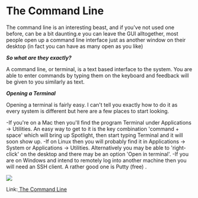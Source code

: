 # The Command Line
The command line is an interesting beast, and if you've not used one before, can be a bit daunting.e 
you can leave the GUI alltogether, most people open up a command line interface just as another window 
on their desktop (in fact you can have as many open as you like)


***So what are they exactly?***

A command line, or terminal, is a text based interface to the system. 
You are able to enter commands by typing them on the keyboard and feedback will be given to you similarly as text.

***Opening a Terminal***

Opening a terminal is fairly easy. I can't tell you exactly how to do it as every system is different
but here are a few places to start looking.

-If you're on a Mac then you'll find the program Terminal under Applications -> Utilities. An easy way to get to it is the key combination 'command + space' which will bring up Spotlight, then start typing Terminal and it will soon show up.
-If on Linux then you will probably find it in Applications -> System or Applications -> Utilities. Alternatively you may be able to 'right-click' on the desktop and there may be an option 'Open in terminal'.
-If you are on Windows and intend to remotely log into another machine then you will need an SSH client. A rather good one is Putty (free) .


![](https://upload.wikimedia.org/wikipedia/commons/a/ac/Telegram_CLI_Linux.jpg)

Link:[ The Command Line](https://ryanstutorials.net/linuxtutorial/commandline.php
)


